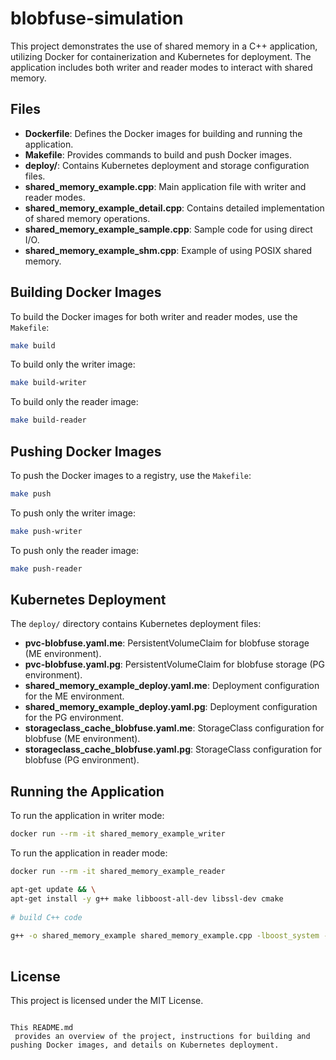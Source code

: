 # blobfuse-simulation

This project demonstrates the use of shared memory in a C++ application, utilizing Docker for containerization and Kubernetes for deployment. The application includes both writer and reader modes to interact with shared memory.

## Files

- **Dockerfile**: Defines the Docker images for building and running the application.
- **Makefile**: Provides commands to build and push Docker images.
- **deploy/**: Contains Kubernetes deployment and storage configuration files.
- **shared_memory_example.cpp**: Main application file with writer and reader modes.
- **shared_memory_example_detail.cpp**: Contains detailed implementation of shared memory operations.
- **shared_memory_example_sample.cpp**: Sample code for using direct I/O.
- **shared_memory_example_shm.cpp**: Example of using POSIX shared memory.

## Building Docker Images

To build the Docker images for both writer and reader modes, use the `Makefile`:

```sh
make build
```

To build only the writer image:

```sh
make build-writer
```

To build only the reader image:

```sh
make build-reader
```

## Pushing Docker Images

To push the Docker images to a registry, use the `Makefile`:

```sh
make push
```

To push only the writer image:

```sh
make push-writer
```

To push only the reader image:

```sh
make push-reader
```

## Kubernetes Deployment

The `deploy/` directory contains Kubernetes deployment files:

- **pvc-blobfuse.yaml.me**: PersistentVolumeClaim for blobfuse storage (ME environment).
- **pvc-blobfuse.yaml.pg**: PersistentVolumeClaim for blobfuse storage (PG environment).
- **shared_memory_example_deploy.yaml.me**: Deployment configuration for the ME environment.
- **shared_memory_example_deploy.yaml.pg**: Deployment configuration for the PG environment.
- **storageclass_cache_blobfuse.yaml.me**: StorageClass configuration for blobfuse (ME environment).
- **storageclass_cache_blobfuse.yaml.pg**: StorageClass configuration for blobfuse (PG environment).

## Running the Application

To run the application in writer mode:

```sh
docker run --rm -it shared_memory_example_writer
```

To run the application in reader mode:

```sh
docker run --rm -it shared_memory_example_reader

apt-get update && \
apt-get install -y g++ make libboost-all-dev libssl-dev cmake
 
# build C++ code
 
g++ -o shared_memory_example shared_memory_example.cpp -lboost_system -lrt -lpthread
 
```

## License

This project is licensed under the MIT License.
```

This README.md
 provides an overview of the project, instructions for building and pushing Docker images, and details on Kubernetes deployment.